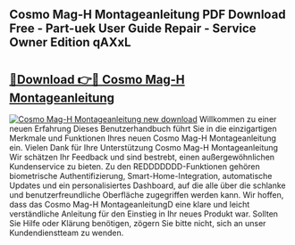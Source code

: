 ## Cosmo Mag-H Montageanleitung PDF Download Free - Part-uek User Guide Repair - Service Owner Edition qAXxL

# <h2><a href="http://df6czgs.blite.top/?on=Cosmo+Mag-H+Montageanleitung">🔗Download 👉🔴 Cosmo Mag-H Montageanleitung</a></h2>

[![Cosmo Mag-H Montageanleitung new download](https://i.imgur.com/lujVjoI.png)](http://df6czgs.blite.top/?on=Cosmo+Mag-H+Montageanleitung)
Willkommen zu einer neuen Erfahrung Dieses Benutzerhandbuch führt Sie in die einzigartigen Merkmale und Funktionen Ihres neuen Cosmo Mag-H Montageanleitung ein. Vielen Dank für Ihre Unterstützung Cosmo Mag-H Montageanleitung Wir schätzen Ihr Feedback und sind bestrebt, einen außergewöhnlichen Kundenservice zu bieten. Zu den REDDDDDDD-Funktionen gehören biometrische Authentifizierung, Smart-Home-Integration, automatische Updates und ein personalisiertes Dashboard, auf die alle über die schlanke und benutzerfreundliche Oberfläche zugegriffen werden kann. Wir hoffen, dass das Cosmo Mag-H MontageanleitungD eine klare und leicht verständliche Anleitung für den Einstieg in Ihr neues Produkt war. Sollten Sie Hilfe oder Klärung benötigen, zögern Sie bitte nicht, sich an unser Kundendienstteam zu wenden.
